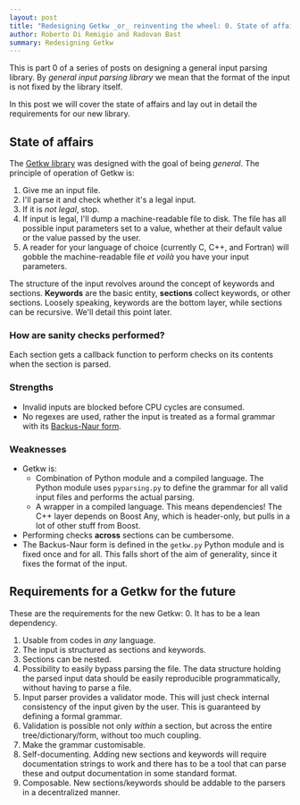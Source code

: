 ```yaml
---
layout: post
title: "Redesigning Getkw _or_ reinventing the wheel: 0. State of affairs and requirements"
author: Roberto Di Remigio and Radovan Bast
summary: Redesigning Getkw
---
```


This is part 0 of a series of posts on designing a general input parsing library.
By _general input parsing library_ we mean that the format of
the input is not fixed by the library itself. 

In this post we will cover the state of affairs and lay out in detail the
requirements for our new library.

## State of affairs

The [Getkw library] was designed with the goal of being _general_.
The principle of operation of Getkw is:
1. Give me an input file.
2. I'll parse it and check whether it's a legal input.
4. If it is _not legal_, stop.
3. If input is legal, I'll dump a machine-readable file to disk. The file has all
   possible input parameters set to a value, whether at their default value or the value passed
   by the user.
4. A reader for your language of choice (currently C, C++, and Fortran) will
   gobble the machine-readable file _et voilà_ you have your input parameters.

The structure of the input revolves around the concept of keywords and sections.
**Keywords** are the basic entity, **sections** collect keywords, or other
sections. Loosely speaking, keywords are the bottom layer, while sections can be
recursive. We'll detail this point later.

### How are sanity checks performed?

Each section gets a callback function to perform checks on its contents when the
section is parsed.

### Strengths

- Invalid inputs are blocked before CPU cycles are consumed.
- No regexes are used, rather the input is treated as a formal grammar with its
  [Backus-Naur form].

### Weaknesses

- Getkw is:
  - Combination of Python module and a compiled language.
    The Python module uses `pyparsing.py` to define the grammar for all
    valid input files and performs the actual parsing.
  - A wrapper in a compiled language. This means dependencies! The C++ layer
    depends on Boost Any, which is header-only, but pulls in a lot of other
    stuff from Boost.
- Performing checks **across** sections can be cumbersome.
- The Backus-Naur form is defined in the `getkw.py` Python module and is fixed once and for all.
  This falls short of the aim of generality, since it fixes the format of the input.
   
## Requirements for a Getkw for the future

These are the requirements for the new Getkw:
0. It has to be a lean dependency.
1. Usable from codes in _any_ language.
2. The input is structured as sections and keywords.
3. Sections can be nested.
4. Possibility to easily bypass parsing the file. The data structure holding the
   parsed input data should be easily reproducible programmatically, without
   having to parse a file.
5. Input parser provides a validator mode. This will just check internal
   consistency of the input given by the user. This is guaranteed by defining a formal grammar.
6. Validation is possible not only _within_ a section, but across the entire tree/dictionary/form, without too
   much coupling.
7. Make the grammar customisable.
8. Self-documenting. Adding new sections and keywords will require documentation
   strings to work and there has to be a tool that can parse these and output
   documentation in some standard format.
9. Composable. New sections/keywords should be addable to the parsers in a
   decentralized manner.

[Getkw library]: https://github.com/dev-cafe/libgetkw
[Backus-Naur form]: https://en.wikipedia.org/wiki/Backus%E2%80%93Naur_form
